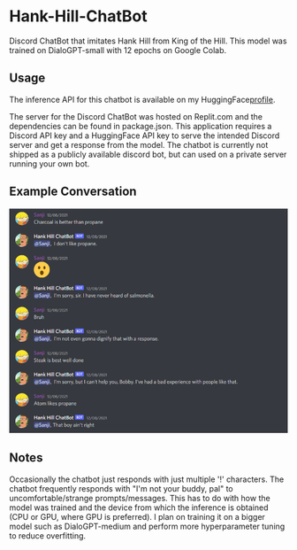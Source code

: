 # Hank-Hill-ChatBot
Discord ChatBot that imitates Hank Hill from King of the Hill.
This model was trained on DialoGPT-small with 12 epochs on Google Colab.

## Usage
The inference API for this chatbot is available on my HuggingFace[profile](#%20Hank-Hill-ChatBot%20Discord%20ChatBot%20that%20imitates%20Hank%20Hill%20from%20King%20of%20the%20Hill%20%20##%20Usage%20The%20inference%20API%20for%20this%20chatbot%20is%20available%20on%20https://huggingface.co/tngo/DialoGPT-small-HankHill).

The server for the Discord ChatBot was hosted on Replit.com and the dependencies can be found in package.json.
This application requires a Discord API key and a HuggingFace API key to serve the intended Discord server and get a response from the model.
The chatbot is currently not shipped as a publicly available discord bot, but can used on a private server running your own bot.

## Example Conversation

![](https://github.com/titan97/Hank-Hill-ChatBot/blob/main/Screenshot%202022-10-04%20142230.png)

## Notes

Occasionally the chatbot just responds with just multiple '!' characters. The chatbot frequently responds with "I'm not your buddy, pal" to uncomfortable/strange prompts/messages. This has to do with how the model was trained and the device from which the inference is obtained (CPU or GPU, where GPU is preferred). I plan on training it on a bigger model such as DialoGPT-medium and perform more hyperparameter tuning to reduce overfitting.
